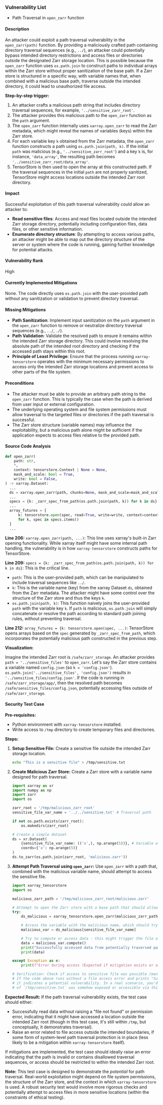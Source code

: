 ### Vulnerability List

- Path Traversal in `open_zarr` function

#### Description
An attacker could exploit a path traversal vulnerability in the `open_zarr(path)` function. By providing a maliciously crafted path containing directory traversal sequences (e.g., `../`), an attacker could potentially bypass intended directory restrictions and access files or directories outside the designated Zarr storage location. This is possible because the `open_zarr` function uses `os.path.join` to construct paths to individual arrays within the Zarr store without proper sanitization of the base path. If a Zarr store is structured in a specific way, with variable names that, when combined with a malicious base path, traverse outside the intended directory, it could lead to unauthorized file access.

**Step-by-step trigger:**
1. An attacker crafts a malicious path string that includes directory traversal sequences, for example, `'../sensitive_zarr_root'`.
2. The attacker provides this malicious path to the `open_zarr` function as the `path` argument.
3. The `open_zarr` function internally uses `xarray.open_zarr` to read the Zarr metadata, which might reveal the names of variables (keys) within the Zarr store.
4. For each variable key `k` obtained from the Zarr metadata, the `open_zarr` function constructs a path using `os.path.join(path, k)`. If the initial `path` was malicious (e.g., `'../sensitive_zarr_root'`) and a key `k` is, for instance, `'data_array'`, the resulting path becomes `'../sensitive_zarr_root/data_array'`.
5. TensorStore is then used to open the array at this constructed path. If the traversal sequences in the initial `path` are not properly sanitized, TensorStore might access locations outside the intended Zarr root directory.

#### Impact
Successful exploitation of this path traversal vulnerability could allow an attacker to:
- **Read sensitive files**: Access and read files located outside the intended Zarr storage directory, potentially including configuration files, data files, or other sensitive information.
- **Enumerate directory structure**: By attempting to access various paths, an attacker might be able to map out the directory structure of the server or system where the code is running, gaining further knowledge for potential attacks.

#### Vulnerability Rank
High

#### Currently Implemented Mitigations
None. The code directly uses `os.path.join` with the user-provided path without any sanitization or validation to prevent directory traversal.

#### Missing Mitigations
- **Path Sanitization**: Implement input sanitization on the `path` argument in the `open_zarr` function to remove or neutralize directory traversal sequences (e.g., `../`, `./`).
- **Path Validation**: Validate the resolved path to ensure it remains within the intended Zarr storage directory. This could involve resolving the absolute path of the intended root directory and checking if the accessed path stays within this root.
- **Principle of Least Privilege**: Ensure that the process running `xarray-tensorstore` operates with the minimum necessary permissions to access only the intended Zarr storage locations and prevent access to other parts of the file system.

#### Preconditions
- The attacker must be able to provide an arbitrary path string to the `open_zarr` function. This is typically the case when the path is derived from user input or external configuration.
- The underlying operating system and file system permissions must allow traversal to the targeted files or directories if the path traversal is successful.
- The Zarr store structure (variable names) may influence the exploitability, but a malicious path alone might be sufficient if the application expects to access files relative to the provided path.

#### Source Code Analysis
```python
def open_zarr(
    path: str,
    *,
    context: tensorstore.Context | None = None,
    mask_and_scale: bool = True,
    write: bool = False,
) -> xarray.Dataset:
  ...
  ds = xarray.open_zarr(path, chunks=None, mask_and_scale=mask_and_scale) # Line 206
  ...
  specs = {k: _zarr_spec_from_path(os.path.join(path, k)) for k in ds} # Line 209
  ...
  array_futures = {
      k: tensorstore.open(spec, read=True, write=write, context=context) # Line 212
      for k, spec in specs.items()
  }
  ...
```

**Line 206:** `xarray.open_zarr(path, ...)`: This line uses xarray's built-in Zarr opening functionality. While xarray itself might have some internal path handling, the vulnerability is in how `xarray-tensorstore` constructs paths for TensorStore.

**Line 209:** `specs = {k: _zarr_spec_from_path(os.path.join(path, k)) for k in ds}`: This is the critical line.
- `path`: This is the user-provided path, which can be manipulated to include traversal sequences like `../`.
- `k`: This is the variable name (key) from the xarray Dataset `ds`, obtained from the Zarr metadata. The attacker might have some control over the structure of the Zarr store and thus the keys `k`.
- `os.path.join(path, k)`: This function naively joins the user-provided `path` with the variable key `k`. If `path` is malicious, `os.path.join` will simply concatenate or resolve the path according to standard path joining rules, without preventing traversal.

**Line 212:** `array_futures = {k: tensorstore.open(spec, ...)`: TensorStore opens arrays based on the `spec` generated by `_zarr_spec_from_path`, which incorporates the potentially malicious path constructed in the previous step.

**Visualization:**

Imagine the intended Zarr root is `/safe/zarr_storage`.
An attacker provides `path = '../sensitive_files'` to `open_zarr`.
Let's say the Zarr store contains a variable named `config.json` (so `k = 'config.json'`).
`os.path.join('../sensitive_files', 'config.json')` results in `'../sensitive_files/config.json'`.
If the code is running in `/safe/zarr_storage/app/`, then the resolved path becomes `/safe/sensitive_files/config.json`, potentially accessing files outside of `/safe/zarr_storage`.

#### Security Test Case
**Pre-requisites:**
- Python environment with `xarray-tensorstore` installed.
- Write access to `/tmp` directory to create temporary files and directories.

**Steps:**
1. **Setup Sensitive File:** Create a sensitive file outside the intended Zarr storage location.
   ```bash
   echo "This is a sensitive file" > /tmp/sensitive.txt
   ```

2. **Create Malicious Zarr Store:** Create a Zarr store with a variable name designed for path traversal.
   ```python
   import xarray as xr
   import numpy as np
   import zarr
   import os

   zarr_root = '/tmp/malicious_zarr_root'
   sensitive_file_var_name = '../../sensitive.txt' # Traversal path

   if not os.path.exists(zarr_root):
       os.makedirs(zarr_root)

   # Create a simple dataset
   ds = xr.Dataset(
       {sensitive_file_var_name: (('x',), np.arange(5))}, # Variable with traversal name
       coords={'x': np.arange(5)}
   )
   ds.to_zarr(os.path.join(zarr_root, 'malicious.zarr'))
   ```

3. **Attempt Path Traversal using `open_zarr`:** Use `open_zarr` with a path that, combined with the malicious variable name, should attempt to access the sensitive file.
   ```python
   import xarray_tensorstore
   import os

   malicious_zarr_path = '/tmp/malicious_zarr_root/malicious.zarr'

   # Attempt to open the Zarr store with a base path that should allow traversal
   try:
       ds_malicious = xarray_tensorstore.open_zarr(malicious_zarr_path)

       # Access the variable with the malicious name, which should try to read '../../sensitive.txt'
       malicious_var = ds_malicious[sensitive_file_var_name]

       # Try to compute or access data - this might trigger the file access
       data = malicious_var.compute()
       print("Successfully accessed data from potentially traversed path.") # Vulnerability exists if this line is reached without error.
       print(data)

   except Exception as e:
       print(f"Error during access (Expected if mitigation exists or access is blocked): {e}")

   # Verification: Check if access to sensitive file was possible (manual step)
   # If the code above runs without a file access error and prints "Successfully accessed data...",
   # it indicates a potential vulnerability. In a real scenario, you'd check if the content
   # of `/tmp/sensitive.txt` was somehow exposed or accessible via this process.
   ```

**Expected Result:**
If the path traversal vulnerability exists, the test case should either:
- Successfully read data without raising a "file not found" or permission error, indicating that it might have accessed a location outside the intended Zarr root (though in this test case, it's still within `/tmp`, but conceptually, it demonstrates traversal).
- Raise an error related to file access outside the intended boundaries, if some form of system-level path traversal protection is in place (less likely to be a mitigation within `xarray-tensorstore` itself).

If mitigations are implemented, the test case should ideally raise an error indicating that the path is invalid or contains disallowed traversal sequences, or access should be restricted to within the intended Zarr root.

**Note:** This test case is designed to demonstrate the *potential* for path traversal. Real-world exploitation might depend on file system permissions, the structure of the Zarr store, and the context in which `xarray-tensorstore` is used. A robust security test would involve more rigorous checks and potentially attempt to access files in more sensitive locations (within the constraints of ethical testing).